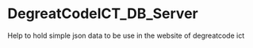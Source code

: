 # DegreatCodeICT_DB_Server
Help to hold simple json data to be use in the website of degreatcode ict 
